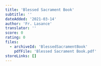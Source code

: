 ```yaml
---
title: 'Blessed Sacrament Book'
subtitle: ''
dateAdded: '2021-03-14'
author: 'Fr. Lasance'
translator: ''
score: 0
rating: 0
files:
  - archiveId: 'BlessedSacramentBook'
    pdfFile: 'Blessed Sacrament Book.pdf'
storeLinks: []
---
```



